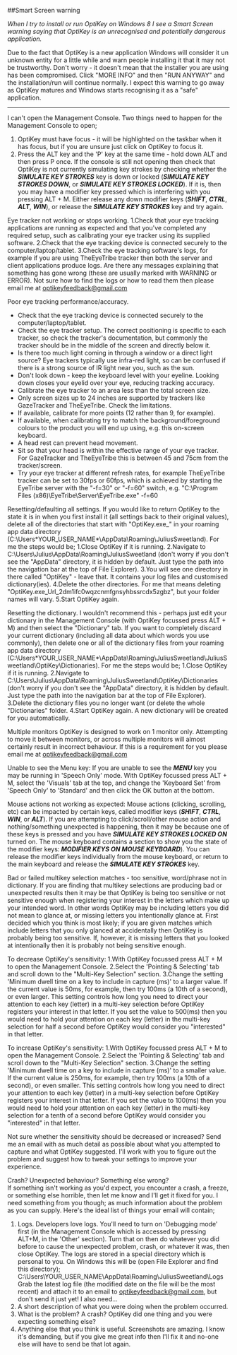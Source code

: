 ##<a name="smart-screen-warning">Smart Screen warning</a>

*When I try to install or run OptiKey on Windows 8 I see a Smart Screen warning saying that OptiKey is an unrecognised and potentially dangerous application.*

Due to the fact that OptiKey is a new application Windows will consider it un unknown entity for a little while and warn people installing it that it may not be trustworthy. Don't worry - it doesn't mean that the installer you are using has been compromised. Click "MORE INFO" and then "RUN ANYWAY" and the installation/run will continue normally. I expect this warning to go away as OptiKey matures and Windows starts recognising it as a "safe" application.

---

I can't open the Management Console.
Two things need to happen for the Management Console to open;
1. OptiKey must have focus - it will be highlighted on the taskbar when it has focus, but if you are unsure just click on OptiKey to focus it.
2. Press the ALT key and the 'P' key at the same time - hold down ALT and then press P once.
If the console is still not opening then check that OptiKey is not currently simulating key strokes by checking whether the ***SIMULATE KEY STROKES*** key is down or locked (***SIMULATE KEY STROKES DOWN***, or ***SIMULATE KEY STROKES LOCKED***). If it is, then you may have a modifier key pressed which is interfering with you pressing ALT + M. Either release any down modifier keys (***SHIFT***, ***CTRL***, ***ALT***, ***WIN***), or release the ***SIMULATE KEY STROKES*** key and try again. 


Eye tracker not working or stops working.
1.Check that your eye tracking applications are running as expected and that you've completed any required setup, such as calibrating your eye tracker using its supplied software.
2.Check that the eye tracking device is connected securely to the computer/laptop/tablet.
3.Check the eye tracking software's logs, for example if you are using TheEyeTribe tracker then both the server and client applications produce logs. Are there any messages explaining that something has gone wrong (these are usually marked with WARNING or ERROR). Not sure how to find the logs or how to read them then please email me at optikeyfeedback@gmail.com


Poor eye tracking performance/accuracy.
* Check that the eye tracking device is connected securely to the computer/laptop/tablet.
* Check the eye tracker setup. The correct positioning is specific to each tracker, so check the tracker's documentation, but commonly the tracker should be in the middle of the screen and directly below it.
* Is there too much light coming in through a window or a direct light source? Eye trackers typically use infra-red light, so can be confused if there is a strong source of IR light near you, such as the sun.
* Don't look down - keep the keyboard level with your eyeline. Looking down closes your eyelid over your eye, reducing tracking accuracy.
* Calibrate the eye tracker to an area less than the total screen size.
* Only screen sizes up to 24 inches are supported by trackers like GazeTracker and TheEyeTribe. Check the limitations.
* If available, calibrate for more points (12 rather than 9, for example).
* If available, when calibrating try to match the background/foreground colours to the product you will end up using, e.g. this on-screen keyboard.
* A head rest can prevent head movement.
* Sit so that your head is within the effective range of your eye tracker. For GazeTracker and TheEyeTribe this is between 45 and 75cm from the tracker/screen.
* Try your eye tracker at different refresh rates, for example TheEyeTribe tracker can be set to 30fps or 60fps, which is achieved by starting the EyeTribe server with the "-f=30" or "-f=60" switch, e.g. "C:\Program Files (x86)\EyeTribe\Server\EyeTribe.exe" -f=60


Resetting/defaulting all settings.
If you would like to return OptiKey to the state it is in when you first install it (all settings back to their original values), delete all of the directories that start with "OptiKey.exe_" in your roaming app data directory (C:\Users\*YOUR_USER_NAME*\AppData\Roaming\JuliusSweetland). For me the steps would be;
1.Close OptiKey if it is running.
2.Navigate to C:\Users\Julius\AppData\Roaming\JuliusSweetland (don't worry if you don't see the "AppData" directory, it is hidden by default. Just type the path into the navigation bar at the top of File Explorer).
3.You will see one directory in there called "OptiKey" - leave that. It contains your log files and customised dictionary(ies).
4.Delete the other directories. For me that means deleting "OptiKey.exe_Url_2dm1ifc0wqzcnmfgnsyhbssrcdx5zgbz", but your folder names will vary.
5.Start OptiKey again.


Resetting the dictionary.
I wouldn't recommend this - perhaps just edit your dictionary in the Management Console (with OptiKey focussed press ALT + M) and then select the "Dictionary" tab. If you want to completely discard your current dictionary (including all data about which words you use commonly), then delete one or all of the dictionary files from your roaming app data directory (C:\Users\*YOUR_USER_NAME*\AppData\Roaming\JuliusSweetland\JuliusSweetland\OptiKey\Dictionaries). For me the steps would be;
1.Close OptiKey if it is running.
2.Navigate to C:\Users\Julius\AppData\Roaming\JuliusSweetland\OptiKey\Dictionaries (don't worry if you don't see the "AppData" directory, it is hidden by default. Just type the path into the navigation bar at the top of File Explorer).
3.Delete the dictionary files you no longer want (or delete the whole "Dictionaries" folder.
4.Start OptiKey again. A new dictionary will be created for you automatically.


Multiple monitors
OptiKey is designed to work on 1 monitor only. Attempting to move it between monitors, or across multiple monitors will almost certainly result in incorrect behaviour. If this is a requirement for you please email me at optikeyfeedback@gmail.com


Unable to see the Menu key:
If you are unable to see the ***MENU*** key you may be running in 'Speech Only' mode. With OptiKey focussed press ALT + M, select the 'Visuals' tab at the top, and change the 'Keyboard Set' from 'Speech Only' to 'Standard' and then click the OK button at the bottom. 


Mouse actions not working as expected:
Mouse actions (clicking, scrolling, etc) can be impacted by certain keys, called modifier keys (***SHIFT***, ***CTRL***, ***WIN***, or ***ALT***). If you are attempting to click/scroll/other mouse action and nothing/something unexpected is happening, then it may be because one of these keys is pressed and you have  ***SIMULATE KEY STROKES LOCKED ON*** turned on. The mouse keyboard contains a section to show you the state of the modifier keys: ***MODIFIER KEYS ON MOUSE KEYBOARD***). You can release the modifier keys individually from the mouse keyboard, or return to the main keyboard and release the ***SIMULATE KEY STROKES*** key.


Bad or failed multikey selection matches - too sensitive, word/phrase not in dictionary.
If you are finding that multikey selections are producing bad or unexpected results then it may be that OptiKey is being too sensitive or not sensitive enough when registering your interest in the letters which make up your intended word. In other words OptiKey may be including letters you did not mean to glance at, or missing letters you intentionally glance at. First decided which you think is most likely; if you are given matches which include letters that you only glanced at accidentally then OptiKey is probably being too sensitive. If, however, it is missing letters that you looked at intentionally then it is probably not being sensitive enough.

To decrease OptiKey's sensitivity:
1.With OptiKey focussed press ALT + M to open the Management Console.
2.Select the 'Pointing & Selecting' tab and scroll down to the "Multi-Key Selection" section.
3.Change the setting 'Minimum dwell time on a key to include in capture (ms)' to a larger value. If the current value is 50ms, for example, then try 100ms (a 10th of a second), or even larger. This setting controls how long you need to direct your attention to each key (letter) in a multi-key selection before OptiKey registers your interest in that letter. If you set the value to 500(ms) then you would need to hold your attention on each key (letter) in the multi-key selection for half a second before OptiKey would consider you "interested" in that letter. 

To increase OptiKey's sensitivity:
1.With OptiKey focussed press ALT + M to open the Management Console.
2.Select the 'Pointing & Selecting' tab and scroll down to the "Multi-Key Selection" section.
3.Change the setting 'Minimum dwell time on a key to include in capture (ms)' to a smaller value. If the current value is 250ms, for example, then try 100ms (a 10th of a second), or even smaller. This setting controls how long you need to direct your attention to each key (letter) in a multi-key selection before OptiKey registers your interest in that letter. If you set the value to 100(ms) then you would need to hold your attention on each key (letter) in the multi-key selection for a tenth of a second before OptiKey would consider you "interested" in that letter.

Not sure whether the sensitivity should be decreased or increased? Send me an email with as much detail as possible about what you attempted to capture and what OptiKey suggested. I'll work with you to figure out the problem and suggest how to tweak your settings to improve your experience.


Crash? Unexpected behaviour? Something else wrong?  
If something isn't working as you'd expect, you encounter a crash, a freeze, or something else horrible, then let me know and I'll get it fixed for you. I need something from you though; as much information about the problem as you can supply. Here's the ideal list of things your email will contain;
1. Logs. Developers love logs. You'll need to turn on 'Debugging mode' first (in the Management Console which is accessed by pressing ALT+M, in the 'Other' section). Turn that on then do whatever you did before to cause the unexpected problem, crash, or whatever it was, then close OptiKey. The logs are stored in a special directory which is personal to you. On Windows this will be (open File Explorer and find this directory);
C:\Users\YOUR_USER_NAME\AppData\Roaming\JuliusSweetland\Logs
Grab the latest log file (the modified date on the file will be the most recent) and attach it to an email to optikeyfeedback@gmail.com, but don't send it just yet! I also need...
2. A short description of what you were doing when the problem occurred.
3. What is the problem? A crash? OptiKey did one thing and you were expecting something else? 
4. Anything else that you think is useful. Screenshots are amazing.
I know it's demanding, but if you give me great info then I'll fix it and no-one else will have to send be that lot again.